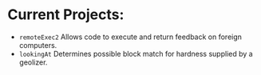 # Current Projects:
* `remoteExec2` Allows code to execute and return feedback on foreign computers.
* `lookingAt`   Determines possible block match for hardness supplied by a geolizer.
